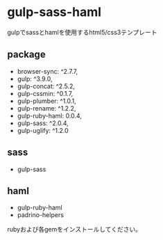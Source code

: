 # gulp-sass-haml
gulpでsassとhamlを使用するhtml5/css3テンプレート

## package

- browser-sync: ^2.7.7,
- gulp: ^3.9.0,
- gulp-concat: ^2.5.2,
- gulp-cssmin: ^0.1.7,
- gulp-plumber: ^1.0.1,
- gulp-rename: ^1.2.2,
- gulp-ruby-haml: 0.0.4,
- gulp-sass: ^2.0.4,
- gulp-uglify: ^1.2.0

## sass

- gulp-sass

## haml

- gulp-ruby-haml
- padrino-helpers

rubyおよび各gemをインストールしてください。
